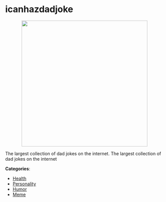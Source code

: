# icanhazdadjoke
<p align="center">
    <img width="400" src="https://raw.githubusercontent.com/apis-list/apis-list/apis/icanhazdadjoke/logo_256x256.png" />
</p>

The largest collection of dad jokes on the internet. The largest collection of dad jokes on the internet



**Categories**:
- [Health](https://github.com/apis-list/apis-list#health)
- [Personality](https://github.com/apis-list/apis-list#personality)
- [Humor](https://github.com/apis-list/apis-list#humor)
- [Meme](https://github.com/apis-list/apis-list#meme)








